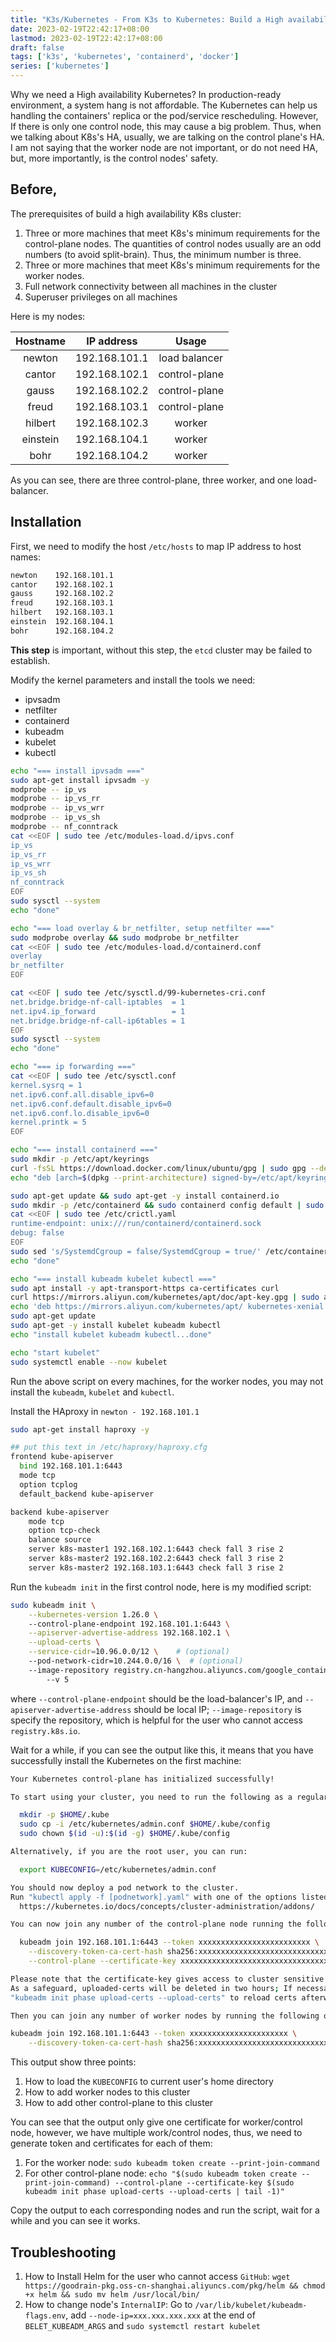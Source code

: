 ```yaml
---
title: "K3s/Kubernetes - From K3s to Kubernetes: Build a High availability Kubernetes Cluster with Kubeadm"
date: 2023-02-19T22:42:17+08:00
lastmod: 2023-02-19T22:42:17+08:00
draft: false
tags: ['k3s', 'kubernetes', 'containerd', 'docker']
series: ['kubernetes']
---
```


<!--more-->

Why we need a High availability Kubernetes? In production-ready environment, a system hang is not affordable. The Kubernetes can help us handling the containers' replica or the pod/service rescheduling. However, If there is only one control node, this may cause a big problem. Thus, when we talking about K8s's HA, usually, we are talking on the control plane's HA. I am not saying that the worker node are not important, or do not need HA, but, more importantly, is the control nodes' safety.

## Before,

The prerequisites of build a high availability K8s cluster:

1. Three or more machines that meet K8s's minimum requirements for the control-plane nodes. The quantities of control nodes usually are an odd numbers (to avoid split-brain). Thus, the minimum number is three.
2. Three or more machines that meet K8s's minimum requirements for the worker nodes. 
3. Full network connectivity between all machines in the cluster 
4. Superuser privileges on all machines

Here is my nodes:

| Hostname | IP address | Usage |
| :------: | :--------: | :---: |
| newton | 192.168.101.1 | load balancer |
| cantor | 192.168.102.1 | control-plane |
| gauss | 192.168.102.2 | control-plane | 
| freud | 192.168.103.1 | control-plane | 
| hilbert | 192.168.102.3 | worker |
| einstein | 192.168.104.1 | worker | 
| bohr | 192.168.104.2 | worker |  

As you can see, there are three control-plane, three worker, and one load-balancer.

## Installation

First, we need to modify the host `/etc/hosts` to map IP address to host names: 

```bash
newton    192.168.101.1
cantor    192.168.102.1
gauss     192.168.102.2
freud     192.168.103.1
hilbert   192.168.103.1
einstein  192.168.104.1
bohr      192.168.104.2
```

**This step** is important, without this step, the `etcd` cluster may be failed to establish.

Modify the kernel parameters and install the tools we need:

* ipvsadm 
* netfilter
* containerd
* kubeadm
* kubelet
* kubectl

```bash
echo "=== install ipvsadm ==="
sudo apt-get install ipvsadm -y 
modprobe -- ip_vs
modprobe -- ip_vs_rr
modprobe -- ip_vs_wrr
modprobe -- ip_vs_sh
modprobe -- nf_conntrack
cat <<EOF | sudo tee /etc/modules-load.d/ipvs.conf
ip_vs
ip_vs_rr
ip_vs_wrr
ip_vs_sh
nf_conntrack
EOF
sudo sysctl --system
echo "done"

echo "=== load overlay & br_netfilter, setup netfilter ==="
sudo modprobe overlay && sudo modprobe br_netfilter
cat <<EOF | sudo tee /etc/modules-load.d/containerd.conf
overlay
br_netfilter
EOF

cat <<EOF | sudo tee /etc/sysctl.d/99-kubernetes-cri.conf
net.bridge.bridge-nf-call-iptables  = 1
net.ipv4.ip_forward                 = 1
net.bridge.bridge-nf-call-ip6tables = 1
EOF
sudo sysctl --system
echo "done"

echo "=== ip forwarding ==="
cat <<EOF | sudo tee /etc/sysctl.conf
kernel.sysrq = 1
net.ipv6.conf.all.disable_ipv6=0
net.ipv6.conf.default.disable_ipv6=0
net.ipv6.conf.lo.disable_ipv6=0
kernel.printk = 5
EOF

echo "=== install containerd ==="
sudo mkdir -p /etc/apt/keyrings
curl -fsSL https://download.docker.com/linux/ubuntu/gpg | sudo gpg --dearmor -o /etc/apt/keyrings/docker.gpg
echo "deb [arch=$(dpkg --print-architecture) signed-by=/etc/apt/keyrings/docker.gpg] https://mirrors.bfsu.edu.cn/docker-ce/linux/ubuntu $(lsb_release -cs) stable" | sudo tee /etc/apt/sources.list.d/docker.list > /dev/null

sudo apt-get update && sudo apt-get -y install containerd.io
sudo mkdir -p /etc/containerd && sudo containerd config default | sudo tee /etc/containerd/config.toml
cat <<EOF | sudo tee /etc/crictl.yaml
runtime-endpoint: unix:///run/containerd/containerd.sock
debug: false
EOF
sudo sed 's/SystemdCgroup = false/SystemdCgroup = true/' /etc/containerd/config.toml > .etc.containerd/config.toml
echo "done"

echo "=== install kubeadm kubelet kubectl ==="
sudo apt install -y apt-transport-https ca-certificates curl
curl https://mirrors.aliyun.com/kubernetes/apt/doc/apt-key.gpg | sudo apt-key add - 
echo 'deb https://mirrors.aliyun.com/kubernetes/apt/ kubernetes-xenial main' | sudo tee -a /etc/apt/sources.list.d/kubernetes.list
sudo apt-get update
sudo apt-get -y install kubelet kubeadm kubectl
echo "install kubelet kubeadm kubectl...done"

echo "start kubelet"
sudo systemctl enable --now kubelet
```

Run the above script on every machines, for the worker nodes, you may not install the `kubeadm`, `kubelet` and `kubectl`. 

Install the HAproxy in `newton - 192.168.101.1`

```bash
sudo apt-get install haproxy -y

## put this text in /etc/haproxy/haproxy.cfg
frontend kube-apiserver
  bind 192.168.101.1:6443
  mode tcp
  option tcplog
  default_backend kube-apiserver

backend kube-apiserver
    mode tcp
    option tcp-check
    balance source
    server k8s-master1 192.168.102.1:6443 check fall 3 rise 2
    server k8s-master2 192.168.102.2:6443 check fall 3 rise 2
    server k8s-master2 192.168.103.1:6443 check fall 3 rise 2
```

Run the `kubeadm init` in the first control node, here is my modified script:

```bash
sudo kubeadm init \
	--kubernetes-version 1.26.0 \                
	--control-plane-endpoint 192.168.101.1:6443 \
	--apiserver-advertise-address 192.168.102.1 \
	--upload-certs \
	--service-cidr=10.96.0.0/12 \    # (optional)
	--pod-network-cidr=10.244.0.0/16 \  # (optional)
	--image-repository registry.cn-hangzhou.aliyuncs.com/google_containers \ 
        --v 5
```

where `--control-plane-endpoint` should be the load-balancer's IP, and `--apiserver-advertise-address` should be local IP; `--image-repository` is specify the repository, which is helpful for the user who cannot access `registry.k8s.io`.

Wait for a while, if you can see the output like this, it means that you have successfully install the Kubernetes on the first machine:

```bash 
Your Kubernetes control-plane has initialized successfully!

To start using your cluster, you need to run the following as a regular user:

  mkdir -p $HOME/.kube
  sudo cp -i /etc/kubernetes/admin.conf $HOME/.kube/config
  sudo chown $(id -u):$(id -g) $HOME/.kube/config

Alternatively, if you are the root user, you can run:

  export KUBECONFIG=/etc/kubernetes/admin.conf

You should now deploy a pod network to the cluster.
Run "kubectl apply -f [podnetwork].yaml" with one of the options listed at:
  https://kubernetes.io/docs/concepts/cluster-administration/addons/

You can now join any number of the control-plane node running the following command on each as root:

  kubeadm join 192.168.101.1:6443 --token xxxxxxxxxxxxxxxxxxxxxxxxx \
	--discovery-token-ca-cert-hash sha256:xxxxxxxxxxxxxxxxxxxxxxxxxxxxxxxxxxxxxxxxxxxxxxxxxxxxxxxxxxxxx \
	--control-plane --certificate-key xxxxxxxxxxxxxxxxxxxxxxxxxxxxxxxxxxxxxxxxxxxxxxxxxxxxxxxxxxxxxxxxx

Please note that the certificate-key gives access to cluster sensitive data, keep it secret!
As a safeguard, uploaded-certs will be deleted in two hours; If necessary, you can use
"kubeadm init phase upload-certs --upload-certs" to reload certs afterward.

Then you can join any number of worker nodes by running the following on each as root:

kubeadm join 192.168.101.1:6443 --token xxxxxxxxxxxxxxxxxxxxxx \
	--discovery-token-ca-cert-hash sha256:xxxxxxxxxxxxxxxxxxxxxxxxxxxxxxxxxxxxxxxxxxxxxxxxxxxxxxxxxxxxxxxxxxxx
```

This output show three points:

1. How to load the `KUBECONFIG` to current user's home directory
2. How to add worker nodes to this cluster
3. How to add other control-plane to this cluster

You can see that the output only give one certificate for worker/control node, however, we have multiple work/control nodes, thus, we need to generate token and certificates for each of them:

1. For the worker node: `sudo kubeadm token create --print-join-command`
2. For other control-plane node: `echo "$(sudo kubeadm token create --print-join-command) --control-plane --certificate-key $(sudo kubeadm init phase upload-certs --upload-certs | tail -1)"`

Copy the output to each corresponding nodes and run the script, wait for a while and you can see it works.

## Troubleshooting

1. How to Install Helm for the user who cannot access `GitHub`: `wget https://goodrain-pkg.oss-cn-shanghai.aliyuncs.com/pkg/helm && chmod +x helm && sudo mv helm /usr/local/bin/`
2. How to change node's `InternalIP`: Go to `/var/lib/kubelet/kubeadm-flags.env`, add `--node-ip=xxx.xxx.xxx.xxx` at the end of `BELET_KUBEADM_ARGS` and `sudo systemctl restart kubelet`
